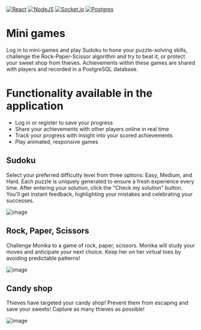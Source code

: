 [![React](https://img.shields.io/badge/react-%2320232a.svg?style=for-the-badge&logo=react&logoColor=white)](#) [![NodeJS](https://img.shields.io/badge/node.js-6DA55F?style=for-the-badge&logo=node.js&logoColor=white)](#) [![Socket.io](https://img.shields.io/badge/Socket.io-black?style=for-the-badge&logo=socket.io&badgeColor=white)](#) [![Postgres](https://img.shields.io/badge/postgres-%23316192.svg?style=for-the-badge&logo=postgresql&logoColor=white)](#)
# Mini games
Log in to mini-games and play Sudoku to hone your puzzle-solving skills, challenge the Rock-Paper-Scissor algorithm and try to beat it, or protect your sweet shop from thieves. Achievements within these games are shared with players and recorded in a PostgreSQL database.

# Functionality available in the application

* Log in or register to save your progress
* Share your achievements with other players online in real time
* Track your progress with insight into your scored achievements
* Play animated, responsive games

## Sudoku
Select your preferred difficulty level from three options: Easy, Medium, and Hard. Each puzzle is uniquely generated to ensure a fresh experience every time.
After entering your solution, click the "Check my solution" button. You'll get instant feedback, highlighting your mistakes and celebrating your successes.

![image](https://github.com/SzyJar/mini-games/assets/107247457/dbc1593a-a4d2-4d44-90fd-81140adae1b4)

## Rock, Paper, Scissors
Challenge Monika to a game of rock, paper, scissors. Monika will study your moves and anticipate your next choice. Keep her on her virtual toes by avoiding predictable patterns!

![image](https://github.com/SzyJar/mini-games/assets/107247457/1ba7969a-e858-4f80-942b-132bdb513f36)

## Candy shop
Thieves have targeted your candy shop! Prevent them from escaping and save your sweets! Capture as many thieves as possible!

![image](https://github.com/SzyJar/mini-games/assets/107247457/d56c36b0-ac4a-4789-bdae-11c441b3eba9)


